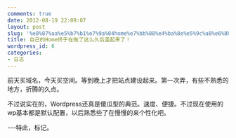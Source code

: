 ```yaml
---
comments: true
date: 2012-08-19 22:09:07
layout: post
slug: '%e8%87%aa%e5%b7%b1%e7%9a%84home%e7%bb%88%e4%ba%8e%e5%9c%a8%e6%8b%96%e4%ba%86%e8%bf%99%e4%b9%88%e4%b9%85%e5%90%8e%e7%9b%96%e8%b5%b7%e6%9d%a5%e4%ba%86%ef%bc%81'
title: 自己的Home终于在拖了这么久后盖起来了！
wordpress_id: 6
categories:
- 日志
---
```


前天买域名，今天买空间。等到晚上才把站点建设起来。第一次弄，有些不熟悉的地方，折腾的久点。

不过说实在的，Wordpress还真是傻瓜型的典范。速度、便捷。不过现在使用的wp基本都是默认配置，以后熟悉些了在慢慢的来个性化吧。

---特此，标记。
